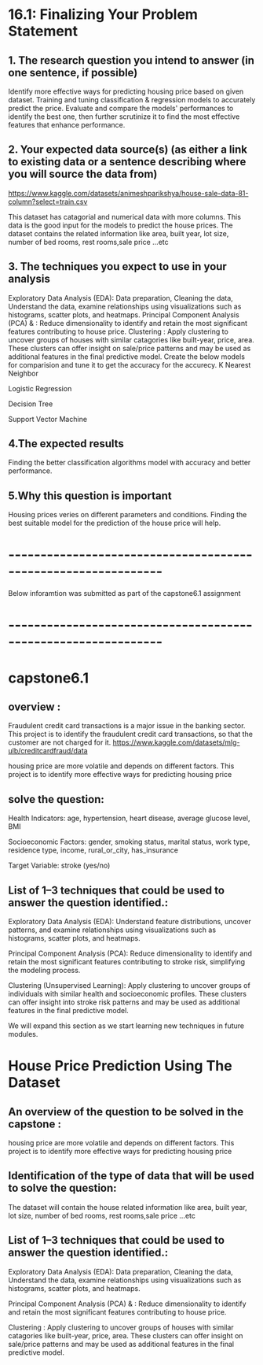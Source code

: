 # 16.1: Finalizing Your Problem Statement
## 1. The research question you intend to answer (in one sentence, if possible)
Identify more effective ways for predicting housing price based on given dataset. Training and tuning classification & regression models to accurately predict the price. Evaluate and compare the models' performances to identify the best one, then further scrutinize it to find the most effective features that enhance performance.
## 2. Your expected data source(s) (as either a link to existing data or a sentence describing where you will source the data from)
https://www.kaggle.com/datasets/animeshparikshya/house-sale-data-81-column?select=train.csv

This dataset has catagorial and numerical data with more columns. This data is the good input for the models to predict the house prices.
The dataset contains the related information like area, built year, lot size, number of bed rooms, rest rooms,sale price ...etc

## 3. The techniques you expect to use in your analysis
Exploratory Data Analysis (EDA): Data preparation, Cleaning the data,  Understand the data, examine relationships using visualizations such as histograms, scatter plots, and heatmaps.
Principal Component Analysis (PCA) & : Reduce dimensionality to identify and retain the most significant features contributing to house price.
Clustering : Apply clustering to uncover groups of houses with similar catagories like built-year, price, area. These clusters can offer insight on sale/price patterns and may be used as additional features in the final predictive model.
Create the below models for comparision and tune it to get the accuracy for the accurecy.
K Nearest Neighbor

Logistic Regression

Decision Tree

Support Vector Machine
 
## 4.The expected results
Finding the better classification algorithms model with accuracy and better performance.
## 5.Why this question is important
Housing prices veries on different parameters and conditions. Finding the best suitable model for the prediction of the house price will help.


# --------------------------------------------------------------
Below  inforamtion was submitted as part of the capstone6.1 assignment

# --------------------------------------------------------------
# capstone6.1
## overview :
Fraudulent credit card transactions is a major issue in the banking sector. This project is to identify the fraudulent credit card transactions, so that the customer are not  charged for it.
https://www.kaggle.com/datasets/mlg-ulb/creditcardfraud/data

housing price are more volatile and depends on different factors. This project is to identify more effective ways for predicting housing price
##  solve the question:

Health Indicators: age, hypertension, heart disease, average glucose level, BMI

Socioeconomic Factors: gender, smoking status, marital status, work type, residence type, income, rural_or_city, has_insurance

Target Variable: stroke (yes/no)



## List of 1–3 techniques that could be used to answer the question identified.:

Exploratory Data Analysis (EDA): Understand feature distributions, uncover patterns, and examine relationships using visualizations such as histograms, scatter plots, and heatmaps.

Principal Component Analysis (PCA): Reduce dimensionality to identify and retain the most significant features contributing to stroke risk, simplifying the modeling process.

Clustering (Unsupervised Learning): Apply clustering to uncover groups of individuals with similar health and socioeconomic profiles. These clusters can offer insight into stroke risk patterns and may be used as additional features in the final predictive model.



We will expand this section as we start learning new techniques in future modules.

# House Price Prediction Using The Dataset

## An overview of the question to be solved in the capstone :
housing price are more volatile and depends on different factors. This project is to identify more effective ways for predicting housing price

##  Identification of the type of data that will be used to solve the question:

The dataset will contain the house related information like  area, built year, lot size, number of bed rooms, rest rooms,sale price ...etc 


## List of 1–3 techniques that could be used to answer the question identified.:

Exploratory Data Analysis (EDA): Data preparation, Cleaning the data,  Understand the data, examine relationships using visualizations such as histograms, scatter plots, and heatmaps.

Principal Component Analysis (PCA) & : Reduce dimensionality to identify and retain the most significant features contributing to house price.

Clustering : Apply clustering to uncover groups of houses with similar catagories like built-year, price, area. These clusters can offer insight on sale/price patterns and may be used as additional features in the final predictive model.
